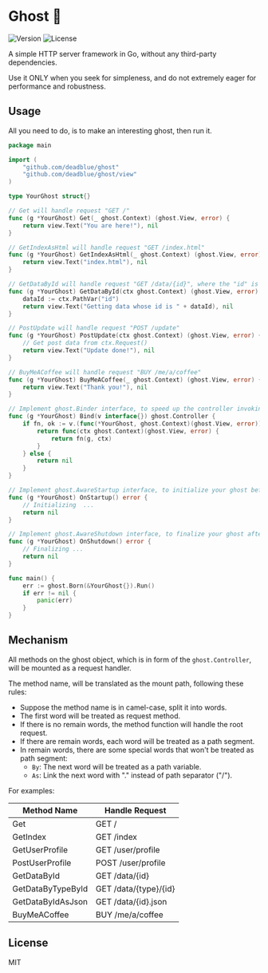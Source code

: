 # Ghost 👻

![Version](https://img.shields.io/badge/Release-v0.0.1-brightgreen?style=flat-square)
![License](https://img.shields.io/:License-MIT-green.svg?style=flat-square)

A simple HTTP server framework in Go, without any third-party dependencies.

Use it ONLY when you seek for simpleness, and do not extremely eager for performance and robustness.

## Usage

All you need to do, is to make an interesting ghost, then run it.

```go
package main

import (
    "github.com/deadblue/ghost"
    "github.com/deadblue/ghost/view"
)

type YourGhost struct{}

// Get will handle request "GET /"
func (g *YourGhost) Get(_ ghost.Context) (ghost.View, error) {
    return view.Text("You are here!"), nil
}

// GetIndexAsHtml will handle request "GET /index.html"
func (g *YourGhost) GetIndexAsHtml(_ ghost.Context) (ghost.View, error) {
    return view.Text("index.html"), nil
}

// GetDataById will handle request "GET /data/{id}", where the "id" is a path variable.
func (g *YourGhost) GetDataById(ctx ghost.Context) (ghost.View, error) {
    dataId := ctx.PathVar("id")
    return view.Text("Getting data whose id is " + dataId), nil
}

// PostUpdate will handle request "POST /update" 
func (g *YourGhost) PostUpdate(ctx ghost.Context) (ghost.View, error) {
    // Get post data from ctx.Request()
    return view.Text("Update done!"), nil
}

// BuyMeACoffee will handle request "BUY /me/a/coffee"
func (g *YourGhost) BuyMeACoffee(_ ghost.Context) (ghost.View, error) {
    return view.Text("Thank you!"), nil
}

// Implement ghost.Binder interface, to speed up the controller invoking.
func (g *YourGhost) Bind(v interface{}) ghost.Controller {
    if fn, ok := v.(func(*YourGhost, ghost.Context)(ghost.View, error)); ok {
        return func(ctx ghost.Context)(ghost.View, error) {
            return fn(g, ctx)
        }
    } else {
        return nil
    }
}

// Implement ghost.AwareStartup interface, to initialize your ghost before shell running.
func (g *YourGhost) OnStartup() error {
    // Initializing  ...
    return nil
}

// Implement ghost.AwareShutdown interface, to finalize your ghost after shell shutdown.
func (g *YourGhost) OnShutdown() error { 
    // Finalizing ...
    return nil
}

func main() {
    err := ghost.Born(&YourGhost{}).Run()
    if err != nil {
        panic(err)
    }
}
```

## Mechanism

All methods on the ghost object, which is in form of the `ghost.Controller`, will be mounted as a request handler. 

The method name, will be translated as the mount path, following these rules:

* Suppose the method name is in camel-case, split it into words.
* The first word will be treated as request method.
* If there is no remain words, the method function will handle the root request.
* If there are remain words, each word will be treated as a path segment.
* In remain words, there are some special words that won't be treated as path segment:
  * `By`: The next word will be treated as a path variable.
  * `As`: Link the next word with "." instead of path separator ("/").

For examples:

| Method Name       | Handle Request
|-------------------|---------------
| Get               | GET /
| GetIndex          | GET /index
| GetUserProfile    | GET /user/profile
| PostUserProfile   | POST /user/profile
| GetDataById       | GET /data/{id}
| GetDataByTypeById | GET /data/{type}/{id}
| GetDataByIdAsJson | GET /data/{id}.json
| BuyMeACoffee      | BUY /me/a/coffee

## License

MIT
